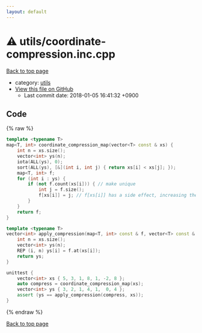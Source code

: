 ```yaml
---
layout: default
---
```


<!-- mathjax config similar to math.stackexchange -->
<script type="text/javascript" async
  src="https://cdnjs.cloudflare.com/ajax/libs/mathjax/2.7.5/MathJax.js?config=TeX-MML-AM_CHTML">
</script>
<script type="text/x-mathjax-config">
  MathJax.Hub.Config({
    TeX: { equationNumbers: { autoNumber: "AMS" }},
    tex2jax: {
      inlineMath: [ ['$','$'] ],
      processEscapes: true
    },
    "HTML-CSS": { matchFontHeight: false },
    displayAlign: "left",
    displayIndent: "2em"
  });
</script>

<script type="text/javascript" src="https://cdnjs.cloudflare.com/ajax/libs/jquery/3.4.1/jquery.min.js"></script>
<script src="https://cdn.jsdelivr.net/npm/jquery-balloon-js@1.1.2/jquery.balloon.min.js" integrity="sha256-ZEYs9VrgAeNuPvs15E39OsyOJaIkXEEt10fzxJ20+2I=" crossorigin="anonymous"></script>
<script type="text/javascript" src="../../assets/js/copy-button.js"></script>
<link rel="stylesheet" href="../../assets/css/copy-button.css" />


# :warning: utils/coordinate-compression.inc.cpp
<a href="../../index.html">Back to top page</a>

* category: <a href="../../index.html#2b3583e6e17721c54496bd04e57a0c15">utils</a>
* <a href="{{ site.github.repository_url }}/blob/master/utils/coordinate-compression.inc.cpp">View this file on GitHub</a>
    - Last commit date: 2018-01-05 16:41:32 +0900




## Code
{% raw %}
```cpp
template <typename T>
map<T, int> coordinate_compression_map(vector<T> const & xs) {
    int n = xs.size();
    vector<int> ys(n);
    iota(ALL(ys), 0);
    sort(ALL(ys), [&](int i, int j) { return xs[i] < xs[j]; });
    map<T, int> f;
    for (int i : ys) {
        if (not f.count(xs[i])) { // make unique
            int j = f.size();
            f[xs[i]] = j; // f[xs[i]] has a side effect, increasing the f.size()
        }
    }
    return f;
}

template <typename T>
vector<int> apply_compression(map<T, int> const & f, vector<T> const & xs) {
    int n = xs.size();
    vector<int> ys(n);
    REP (i, n) ys[i] = f.at(xs[i]);
    return ys;
}

unittest {
    vector<int> xs { 5, 3, 1, 8, 1, -2, 8 };
    auto compress = coordinate_compression_map(xs);
    vector<int> ys { 3, 2, 1, 4, 1,  0, 4 };
    assert (ys == apply_compression(compress, xs));
}

```
{% endraw %}

<a href="../../index.html">Back to top page</a>

